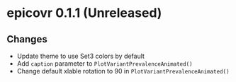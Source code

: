 # epicovr 0.1.1 (Unreleased)

## Changes
- Update theme to use Set3 colors by default 
- Add `caption` parameter to `PlotVariantPrevalenceAnimated()`
- Change default xlable rotation to 90 in `PlotVariantPrevalenceAnimated()`
